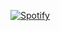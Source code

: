 [![Spotify](https://novatorem.visualbean.vercel.app/api/spotify)](https://open.spotify.com/user/6mgxc75tu3489b6j6og79lrsm)
